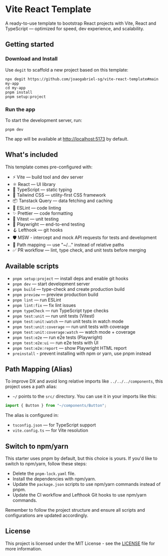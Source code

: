 # Vite React Template

A ready-to-use template to bootstrap React projects with Vite, React and TypeScript — optimized for speed, dev experience, and scalability.

## Getting started

### Download and Install

Use `degit` to scaffold a new project based on this template:

```
npx degit https://github.com/joaogabriel-sg/vite-react-template#main my-app
cd my-app
pnpm install
pnpm setup:project
```

### Run the app

To start the development server, run:

```
pnpm dev
```

The app will be available at [http://localhost:5173](http://localhost:5173) by default.

## What's included

This template comes pre-configured with:

- ⚡️ Vite — build tool and dev server
- ⚛️ React — UI library
- 🧠 TypeScript — static typing
- 🎨 Tailwind CSS — utility-first CSS framework
- 📦 Tanstack Query — data fetching and caching
- 🧹 ESLint — code linting
- ✨ Prettier — code formatting
- 🧪 Vitest — unit testing
- 🧭 Playwright — end-to-end testing
- 🪝 Lefthook — git hooks
- 🛡️ MSW - intercept and mock API requests for tests and development
- 🔎 Path mapping — use "~/..." instead of relative paths
- ✅ PR workflow — lint, type check, and unit tests before merging

## Available scripts

- `pnpm setup:project` — install deps and enable git hooks
- `pnpm dev` — start development server
- `pnpm build` — type-check and create production build
- `pnpm preview` — preview production build
- `pnpm lint` — run ESLint
- `pnpm lint:fix` — fix lint issues
- `pnpm typeCheck` — run TypeScript type checks
- `pnpm test:unit` — run unit tests (Vitest)
- `pnpm test:unit:watch` — run unit tests in watch mode
- `pnpm test:unit:coverage` — run unit tests with coverage
- `pnpm test:unit:coverage:watch` — watch mode + coverage
- `pnpm test:e2e` — run e2e tests (Playwright)
- `pnpm test:e2e:ui` — run e2e tests with UI
- `pnpm test:e2e:report` — show Playwright HTML report
- `preinstall` - prevent installing with npm or yarn, use pnpm instead

## Path Mapping (Alias)

To improve DX and avoid long relative imports like `../../../components`, this project uses a path alias:

- `~/` points to the `src/` directory.
  You can use it in your imports like this:

```ts
import { Button } from "~/components/Button";
```

The alias is configured in:

- `tsconfig.json` — for TypeScript support
- `vite.config.ts` — for Vite resolution

## Switch to npm/yarn

This starter uses pnpm by default, but this choice is yours. If you'd like to switch to npm/yarn, follow these steps:

- Delete the `pnpm-lock.yaml` file.
- Install the dependencies with npm/yarn.
- Update the `package.json` scripts to use npm/yarn commands instead of pnpm.
- Update the CI workflow and Lefthook Git hooks to use npm/yarn commands.

Remember to follow the project structure and ensure all scripts and configurations are updated accordingly.

## License

This project is licensed under the MIT License - see the [LICENSE](LICENSE) file for more information.
